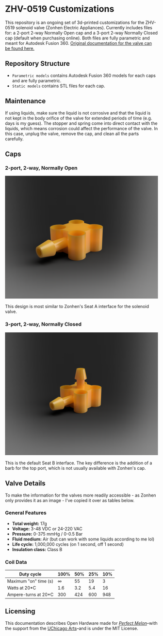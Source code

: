 # ZHV-0519 Customizations
This repository is an ongoing set of 3d-printed customizations for the ZHV-0519 solenoid valve (Zonhen Electric Appliances). Currently includes files for: a 2-port 2-way Normally Open cap and a 3-port 2-way Normally Closed cap (default when purchasing online). Both files are fully parametric and meant for Autodesk Fusion 360. [Original documentation for the valve can be found here.](http://www.zonhen.com/solenoid/ZHV-0519-en.html) 

## Repository Structure

* `Parametric models` contains Autodesk Fusion 360 models for each caps and are fully parametric.
* `Static models` contains STL files for each cap.

## Maintenance

If using liquids, make sure the liquid is not corrosive and that the liquid is not kept in the body orifice of the valve for extended periods of time (e.g. days is my guess). The stopper and spring come into direct contact with the liquids, which means corrosion could affect the performance of the valve. In this case, unplug the valve, remove the cap, and clean all the parts carefully.

## Caps

### 2-port, 2-way, Normally Open

![2P2W_NO_Cap](https://github.com/jasxflowers/ZHV-0519-Customs/blob/master/Images/2P2W_NO_Cap.png)

This design is most similar to Zonhen's Seat A interface for the solenoid valve. 

### 3-port, 2-way, Normally Closed

![3P2W_Cap](https://github.com/jasxflowers/ZHV-0519-Customs/blob/master/Images/3P2W_Cap.PNG)

This is the default Seat B interface. The key difference is the addition of a barb for the top port, which is not usually available with Zonhen's cap.

## Valve Details

To make the information for the valves more readily accessible - as Zonhen only provides it as an image - I've copied it over as tables below.

### General Features

* **Total weight:** 17g
* **Voltage:** 3-48 VDC or 24-220 VAC
* **Pressure:** 0-375 mmHg / 0-0.5 Bar
* **Fluid medium:** Air (but can work with some liquids according to me lol)
* **Life cycle:** 1,000,000 cycles (on 1 second, off 1 second)
* **Insulation class:** Class B

### Coil Data

| Duty cycle            | 100% | 50%  | 25%  | 10%  |
| --------------------- | ---- | ---- | ---- | ---- |
| Maximum "on" time (s) | ∞    | 55   | 19   | 3    |
| Watts at 20*C         | 1.6  | 3.2  | 5.4  | 16   |
| Ampere-turns at 20*C  | 300  | 424  | 600  | 948  |



## Licensing

This documentation describes Open Hardware made for [_Perfect Melon_](https://jasbrooks.net/perfect-melon)–with the support from the [UChicago Arts](https://arts.uchicago.edu)–and is under the MIT License.
